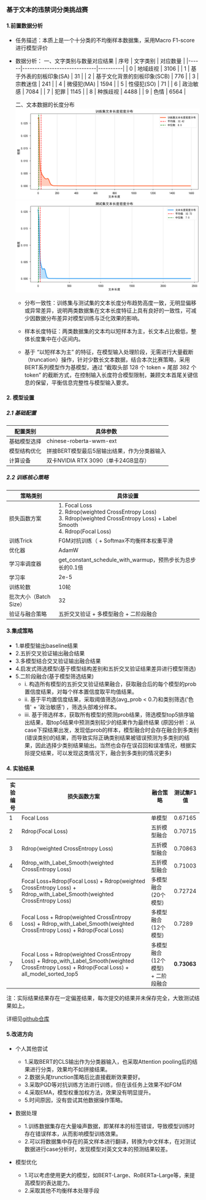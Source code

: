 ### 基于文本的违禁词分类挑战赛
#### 1.前置数据分析
  - 任务描述：本质上是一个十分类的不均衡样本数据集，采用Macro F1-score进行模型评价
  - 数据分析：
    一、文字类别与数量对应结果
    | 序号 | 文字类别                     | 对应数量 |
    |------|------------------------------|----------|
    | 0    | 地域歧视                     | 3106     |
    | 1    | 基于外表的刻板印象(SA)       | 31       |
    | 2    | 基于文化背景的刻板印象(SCB)  | 776      |
    | 3    | 宗教迷信                     | 241      |
    | 4    | 微侵犯(MA)                   | 1594     |
    | 5    | 性侵犯(SO)                   | 71       |
    | 6    | 政治敏感                     | 7084     |
    | 7    | 犯罪                         | 1145     |
    | 8    | 种族歧视                     | 4488     |
    | 9    | 色情                         | 6564     |

    二、文本数据的长度分布
    ![训练集样本长度分布](文档草稿/train_len.png)
    ![测试集样本长度分布](文档草稿/test_len.png)
    
    - 分布一致性：训练集与测试集的文本长度分布趋势高度一致，无明显偏移或异常差异，说明两类数据集在文本长度特征上具有良好的一致性，可减少因数据分布差异对模型训练与泛化效果的影响。

    - 样本长度特征：两类数据集的文本均以短样本为主，长文本占比极低，整体长度集中在小区间内。

    - 基于 “以短样本为主” 的特征，在模型输入处理阶段，无需进行大量截断（truncation）操作，针对少数长文本数据，结合本次比赛策略，采用BERT系列模型作为基模型，通过 “截取头部 128 个 token + 尾部 382 个 token” 的截断方式，在控制输入长度符合模型限制，兼顾文本首尾关键信息的保留，平衡信息完整性与模型输入要求。

#### 2. 模型设置
##### 2.1 基础配置
| 配置类别       | 具体参数                                                                 |
|----------------|--------------------------------------------------------------------------|
| 基础模型选择   | chinese-roberta-wwm-ext|
| 模型结构优化   | 拼接BERT模型最后5层输出结果，作为分类器输入|
| 计算设备       | 双卡NVIDIA RTX 3090（单卡24GB显存）        |


##### 2.2 训练核心策略
| 策略类别       | 具体设置                                                                 |
|----------------|--------------------------------------------------------------------------|
| 损失函数方案   | 1. Focal Loss<br>2. Rdrop(weighted CrossEntropy Loss)<br>3. Rdrop(weighted CrossEntropy Loss) + Label Smooth<br>4. Rdrop(Focal Loss) |
| 训练Trick      | FGM对抗训练（ + Softmax不均衡样本权重平滑 |
| 优化器         | AdamW                         |
| 学习率调度器   | get_constant_schedule_with_warmup，预热步长为总步长的0.1倍               |
| 学习率         | 2e-5              |
| 训练轮数       | 10轮|
| 批次大小（Batch Size） | 32|
| 验证与融合策略 | 五折交叉验证 + 多模型融合 + 二阶段融合 |

#### 3.集成策略
 - 1.单模型输出baseline结果
 - 2.五折交叉验证输出融合结果
 - 3.多模型结合交叉验证输出融合结果
 - 4.启发式筛选模型(基于模型结构差别和五折交叉验证结果差异进行模型筛选)
 - 5.二阶段融合(基于模型筛选结果)
    - i. 构造所有模型的五折交叉验证结果融合，获取融合后的每个模型的prob置信度结果，对每个样本置信度取平均值结果。
    - ii. 基于平均置信度结果，采取阈值筛选(avg_prob < 0.7)和类别筛选('色情' + '政治敏感') ，筛选头部难分样本。
    - iii. 基于筛选样本，获取所有模型的预测prob结果，筛选模型top5排序输出结果，取top5结果中预测类别较少的结果作为最终结果
(原因分析：从case下探结果出发，发现低prob的样本，模型融合时会存在融合到多类别(错误类别)的结果，而导致实际正确类别结果被错误预测为多类别的结果，因此选择少类别结果输出。当然也会存在误召回和误准情况，根据实际提交结果，可以发现这类情况下，融合到多类别的情况更多)

#### 4. 实验结果
| 实验编号 | 损失函数方案                          | 融合策略                | 测试集F1值 | 
|----------|---------------------------------------|-------------------------|------------|
| 1        | Focal Loss                            | 单模型|0.67165     |
| 2        | Rdrop(Focal Loss)    | 五折模型融合            |0.70715 |
| 3        | Rdrop(weighted CrossEntropy Loss)    | 五折模型融合            |0.70863 |
| 4        |     Rdrop_with_Label_Smooth(weighted CrossEntropy Loss)                 | 五折模型融合| 	 0.71003    |
| 5        |Focal Loss+Rdrop(Focal Loss)  + Rdrop(weighted CrossEntropy Loss)  + Rdrop_with_Label_Smooth(weighted CrossEntropy Loss)| 多模型融合(20个模型)            |  0.72724    |
| 6        | Focal Loss + Rdrop(weighted CrossEntropy Loss) + Rdrop_with_Label_Smooth(weighted CrossEntropy Loss) +   Rdrop(Focal Loss)| 多模型融合(12个模型) |  0.7289	    |
| 7        | Focal Loss + Rdrop(weighted CrossEntropy Loss) + Rdrop_with_Label_Smooth(weighted CrossEntropy Loss) +   Rdrop(Focal Loss)  + all_model_sorted_top5         | 多模型融合(12个模型) + 二阶段融合 | **0.73063**    |

注：实际结果结果存在一定偏差结果，每次提交的结果并未保存完全，大致测试结果如上。

详细见[github仓库](https://github.com/LLLcf/classification)


#### 5.改进方向
 - 个人其他尝试
      - 1.采取BERT的CLS输出作为分类器输入，也采取Attention pooling后的结果进行分类，效果均不如拼接结果。 
      - 2.数据头尾trunction策略后比直接截断效果要好。
      - 3.采取PGD等对抗训练方法进行训练，但在该任务上效果不如FGM
      - 4.采取EMA，模型权重加权方法，效果没有明显提升。
      - 5.时间原因，没有尝试其他数据操作策略。

 - 数据处理
    - 1.训练数据集存在大量噪声数据，即某样本的标签错误，导致模型训练时存在错误样本，从而影响模型训练效果。
    - 2.可以将数据集中存在的英文样本进行翻译，转换为中文样本，在对测试数据进行case分析时，发现模型对英文文本的预测结果较差。
 - 模型优化
    - 1.可以考虑使用更大的模型，如BERT-Large、RoBERTa-Large等，来提高模型的表达能力。
    - 2.采取其他不均衡样本处理手段